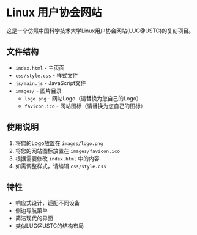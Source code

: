 # Linux 用户协会网站

这是一个仿照中国科学技术大学Linux用户协会网站(LUG@USTC)的复刻项目。

## 文件结构

- `index.html` - 主页面
- `css/style.css` - 样式文件
- `js/main.js` - JavaScript文件
- `images/` - 图片目录
  - `logo.png` - 网站Logo（请替换为您自己的Logo）
  - `favicon.ico` - 网站图标（请替换为您自己的图标）

## 使用说明

1. 将您的Logo放置在 `images/logo.png`
2. 将您的网站图标放置在 `images/favicon.ico`
3. 根据需要修改 `index.html` 中的内容
4. 如需调整样式，请编辑 `css/style.css`

## 特性

- 响应式设计，适配不同设备
- 侧边导航菜单
- 简洁现代的界面
- 类似LUG@USTC的结构布局